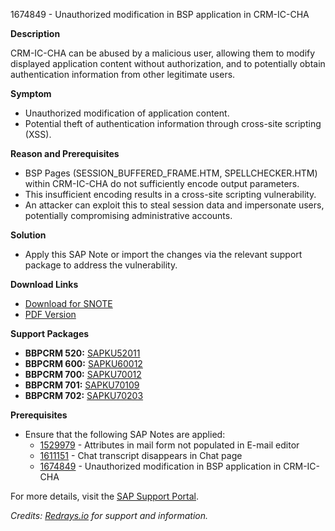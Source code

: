 1674849 - Unauthorized modification in BSP application in CRM-IC-CHA

**Description**

CRM-IC-CHA can be abused by a malicious user, allowing them to modify displayed application content without authorization, and to potentially obtain authentication information from other legitimate users.

**Symptom**
- Unauthorized modification of application content.
- Potential theft of authentication information through cross-site scripting (XSS).

**Reason and Prerequisites**
- BSP Pages (SESSION_BUFFERED_FRAME.HTM, SPELLCHECKER.HTM) within CRM-IC-CHA do not sufficiently encode output parameters.
- This insufficient encoding results in a cross-site scripting vulnerability.
- An attacker can exploit this to steal session data and impersonate users, potentially compromising administrative accounts.

**Solution**
- Apply this SAP Note or import the changes via the relevant support package to address the vulnerability.

**Download Links**
- [Download for SNOTE](https://notesdownloads.sap.com/note/0040000009945052017)
- [PDF Version](https://userapps.support.sap.com/sap/support/sfm/notes/print/0001674849?language=en-US&token=4F7CED36F1A5992A25B7883AA3D83F85)

**Support Packages**
- **BBPCRM 520:** [SAPKU52011](https://me.sap.com/supportpackage/SAPKU52011)
- **BBPCRM 600:** [SAPKU60012](https://me.sap.com/supportpackage/SAPKU60012)
- **BBPCRM 700:** [SAPKU70012](https://me.sap.com/supportpackage/SAPKU70012)
- **BBPCRM 701:** [SAPKU70109](https://me.sap.com/supportpackage/SAPKU70109)
- **BBPCRM 702:** [SAPKU70203](https://me.sap.com/supportpackage/SAPKU70203)

**Prerequisites**
- Ensure that the following SAP Notes are applied:
  - [1529979](https://me.sap.com/notes/1529979) - Attributes in mail form not populated in E-mail editor
  - [1611151](https://me.sap.com/notes/1611151) - Chat transcript disappears in Chat page
  - [1674849](https://me.sap.com/notes/1674849) - Unauthorized modification in BSP application in CRM-IC-CHA

For more details, visit the [SAP Support Portal](https://me.sap.com/).

*Credits: [Redrays.io](https://redrays.io) for support and information.*